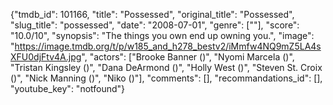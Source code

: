 {"tmdb_id": 101166, "title": "Possessed", "original_title": "Possessed", "slug_title": "possessed", "date": "2008-07-01", "genre": [""], "score": "10.0/10", "synopsis": "The things you own end up owning you.", "image": "https://image.tmdb.org/t/p/w185_and_h278_bestv2/iMmfw4NQ9mZ5LA4sXFU0djFtv4A.jpg", "actors": ["Brooke Banner ()", "Nyomi Marcela ()", "Tristan Kingsley ()", "Dana DeArmond ()", "Holly West ()", "Steven St. Croix ()", "Nick Manning ()", "Niko ()"], "comments": [], "recommandations_id": [], "youtube_key": "notfound"}